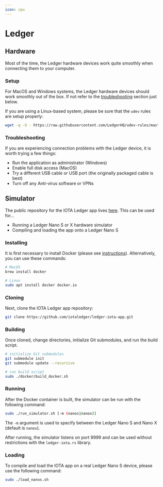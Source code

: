 ```yaml
---
icon: cpu
---
```


# Ledger

## Hardware
Most of the time, the Ledger hardware devices work quite smoothly when connecting them to your computer. 

### Setup
For MacOS and Windows systems, the Ledger hardware devices should work smoothly out of the box. If not refer to the [troubleshooting](#troubleshooting) section just below.

If you are using a Linux-based system, please be sure that the `udev` rules are setup properly:
```bash
wget -q -O - https://raw.githubusercontent.com/LedgerHQ/udev-rules/master/add_udev_rules.sh | sudo bash
```

### Troubleshooting
If you are experiencing connection problems with the Ledger device, it is worth trying a few things:
- Run the application as administrator (Windows)
- Enable full disk access (MacOS)
- Try a different USB cable or USB port (the originally packaged cable is best)
- Turn off any Anti-virus software or VPNs

## Simulator
The public repository for the IOTA Ledger app lives [here](https://github.com/iotaledger/ledger-iota-app). This can be used for...
- Running a Ledger Nano S or X hardware simulator
- Compiling and loading the app onto a Ledger Nano S

### Installing
It is first necessary to install Docker (please see [instructions](https://docs.docker.com/get-docker/)). Alternatively, you can use these commands:
```bash
# MacOS
brew install docker

# Linux
sudo apt install docker docker.io
```

### Cloning
Next, clone the IOTA Ledger app repository:
```bash
git clone https://github.com/iotaledger/ledger-iota-app.git
```

### Building
Once cloned, change directories, initialize Git submodules, and run the build script.
```bash
# initialize Git submodules
git submodule init
git submodule update --recursive

# run build script
sudo ./docker/build_docker.sh
```

### Running
After the Docker container is built, the simulator can be run with the following command:
```bash
sudo ./run_simulator.sh [-m (nanos|nanox)]
```

The `-m` argument is used to specify between the Ledger Nano S and Nano X (default is `nanos`).

After running, the simulator listens on port 9999 and can be used without restrictions with the `ledger-iota.rs` library.

### Loading
To compile and load the IOTA app on a real Ledger Nano S device, please use the following command:
```bash
sudo ./load_nanos.sh
```
